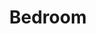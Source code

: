 ---
title: Bedroom
description: I told you about the dark blue...  
year: 2015
image-path: /images/bedroom2.jpg
---